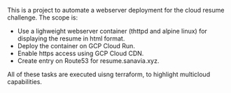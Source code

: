 This is a project to automate a webserver deployment for the cloud resume challenge. The scope is:

- Use a lighweight webserver container (thttpd and alpine linux) for displaying the resume in html format.
- Deploy the container on GCP Cloud Run.
- Enable https access using GCP Cloud CDN.
- Create entry on Route53 for resume.sanavia.xyz.

All of these tasks are executed uisng terraform, to highlight multicloud capabilities. 
